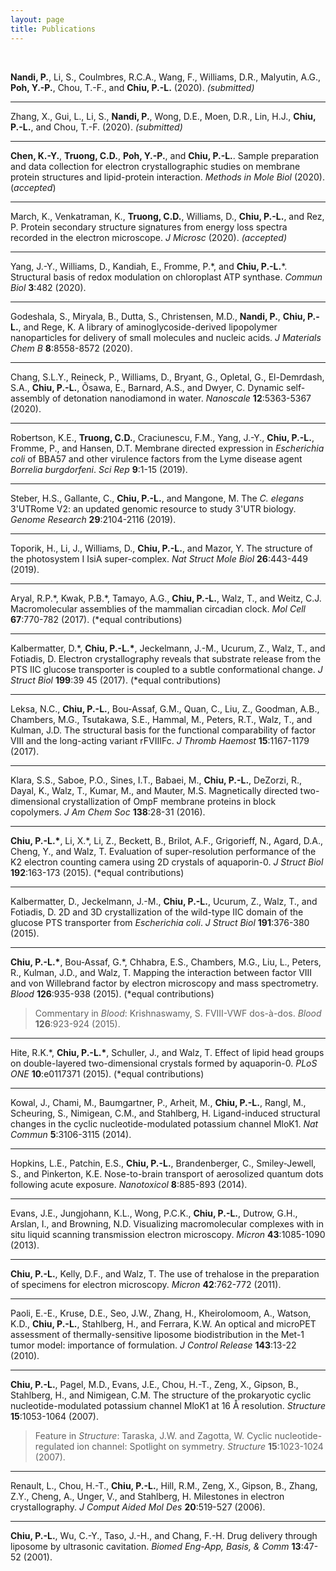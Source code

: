 ```yaml
---
layout: page
title: Publications
---
```

<br>

__Nandi, P.__, Li, S., Coulmbres, R.C.A., Wang, F., Williams, D.R., Malyutin, A.G., __Poh, Y.-P.__, Chou, T.-F., and **Chiu, P.-L.** (2020). *(submitted)*

-----

Zhang, X., Gui, L., Li, S., __Nandi, P.__, Wong, D.E., Moen, D.R., Lin, H.J., **Chiu, P.-L.**, and Chou, T.-F. (2020). *(submitted)*

-----

__Chen, K.-Y.__, __Truong, C.D.__, __Poh, Y.-P.__, and **Chiu, P.-L.**. Sample preparation and data collection for electron crystallographic studies on membrane protein structures and lipid-protein interaction. *Methods in Mole Biol* (2020). (*accepted*)

-----

March, K., Venkatraman, K., __Truong, C.D.__, Williams, D., __Chiu, P.-L.__, and Rez, P. Protein secondary structure signatures from energy loss spectra recorded in the electron microscope. *J Microsc* (2020). *(accepted)*

-----

Yang, J.-Y., Williams, D., Kandiah, E., Fromme, P.\*, and **Chiu, P.-L.**\*. Structural basis of redox modulation on chloroplast ATP synthase. *Commun Biol* **3**:482 (2020). 

-----

Godeshala, S., Miryala, B., Dutta, S., Christensen, M.D., __Nandi, P.__, __Chiu, P.-L.__, and Rege, K. A library of aminoglycoside-derived lipopolymer nanoparticles for delivery of small molecules and nucleic acids. *J Materials Chem B* **8**:8558-8572 (2020). 

-----

Chang, S.L.Y., Reineck, P., Williams, D., Bryant, G., Opletal, G., El-Demrdash, S.A., **Chiu, P.-L.**, Õsawa, E., Barnard, A.S., and Dwyer, C. Dynamic self-assembly of detonation nanodiamond in water. *Nanoscale* **12**:5363-5367 (2020).  

-----

Robertson, K.E., __Truong, C.D.__, Craciunescu, F.M., Yang, J.-Y., **Chiu, P.-L.**, Fromme, P., and Hansen, D.T. Membrane directed expression in *Escherichia coli* of BBA57 and other virulence factors from the Lyme disease agent *Borrelia burgdorfeni*. *Sci Rep* **9**:1-15 (2019).  

-----

Steber, H.S., Gallante, C., **Chiu, P.-L.**, and Mangone, M. The *C. elegans* 3'UTRome V2: an updated genomic resource to study 3'UTR biology. *Genome Research* **29**:2104-2116 (2019).

-----

Toporik, H., Li, J., Williams, D., **Chiu, P.-L.**, and Mazor, Y. The structure of the photosystem I IsiA super-complex. *Nat Struct Mole Biol* **26**:443-449 (2019). 

-----

Aryal, R.P.\*, Kwak, P.B.\*, Tamayo, A.G., **Chiu, P.-L.**, Walz, T., and Weitz, C.J. Macromolecular assemblies of the mammalian circadian clock. *Mol Cell* **67**:770-782 (2017). (*equal contributions)

-----

Kalbermatter, D.\*, **Chiu, P.-L.\***, Jeckelmann, J.-M., Ucurum, Z., Walz, T., and Fotiadis, D. Electron crystallography reveals that substrate release from the PTS IIC glucose transporter is coupled to a subtle conformational change. *J Struct Biol* **199**:39 45 (2017). (\*equal contributions)

-----

Leksa, N.C., **Chiu, P.-L.**, Bou-Assaf, G.M., Quan, C., Liu, Z., Goodman, A.B., Chambers, M.G., Tsutakawa, S.E., Hammal, M., Peters, R.T., Walz, T., and Kulman, J.D. The structural basis for the functional comparability of factor VIII and the long-acting variant rFVIIIFc. *J Thromb Haemost* **15**:1167-1179 (2017). 

-----

Klara, S.S., Saboe, P.O., Sines, I.T., Babaei, M., **Chiu, P.-L.**, DeZorzi, R., Dayal, K., Walz, T., Kumar, M., and Mauter, M.S. Magnetically directed two-dimensional crystallization of OmpF membrane proteins in block copolymers. *J Am Chem Soc* **138**:28-31 (2016).

-----

**Chiu, P.-L.\***, Li, X.\*, Li, Z., Beckett, B., Brilot, A.F., Grigorieff, N., Agard, D.A., Cheng, Y., and Walz, T. Evaluation of super-resolution performance of the K2 electron counting camera using 2D crystals of aquaporin-0. *J Struct Biol* **192**:163-173 (2015). (\*equal contributions) 

-----

Kalbermatter, D., Jeckelmann, J.-M., **Chiu, P.-L.**, Ucurum, Z., Walz, T., and Fotiadis, D. 2D and 3D crystallization of the wild-type IIC domain of the glucose PTS transporter from *Escherichia coli*. *J Struct Biol* **191**:376-380 (2015). 

-----

**Chiu, P.-L.\***, Bou-Assaf, G.\*, Chhabra, E.S., Chambers, M.G., Liu, L., Peters, R., Kulman, J.D., and Walz, T. Mapping the interaction between factor VIII and von Willebrand factor by electron microscopy and mass spectrometry. *Blood* **126**:935-938 (2015). (\*equal contributions) <br>

> Commentary in *Blood*: Krishnaswamy, S. FVIII-VWF dos-à-dos. *Blood* **126**:923-924 (2015). 

-----

Hite, R.K.\*, **Chiu, P.-L.\***, Schuller, J., and Walz, T. Effect of lipid head groups on double-layered two-dimensional crystals formed by aquaporin-0. *PLoS ONE* **10**:e0117371 (2015). (\*equal contributions) 

-----

Kowal, J., Chami, M., Baumgartner, P., Arheit, M., **Chiu, P.-L.**, Rangl, M., Scheuring, S., Nimigean, C.M., and Stahlberg, H. Ligand-induced structural changes in the cyclic nucleotide-modulated potassium channel MloK1. *Nat Commun* **5**:3106-3115 (2014). 

-----

Hopkins, L.E., Patchin, E.S., **Chiu, P.-L.**, Brandenberger, C., Smiley-Jewell, S., and Pinkerton, K.E. Nose-to-brain transport of aerosolized quantum dots following acute exposure. *Nanotoxicol* **8**:885-893 (2014). 

-----

Evans, J.E., Jungjohann, K.L., Wong, P.C.K., **Chiu, P.-L.**, Dutrow, G.H., Arslan, I., and Browning, N.D. Visualizing macromolecular complexes with in situ liquid scanning transmission electron microscopy. *Micron* **43**:1085-1090 (2013).

-----

**Chiu, P.-L.**, Kelly, D.F., and Walz, T. The use of trehalose in the preparation of specimens for electron microscopy. *Micron* **42**:762-772 (2011). 

-----

Paoli, E.-E., Kruse, D.E., Seo, J.W., Zhang, H., Kheirolomoom, A., Watson, K.D., **Chiu, P.-L.**, Stahlberg, H., and Ferrara, K.W. An optical and microPET assessment of thermally-sensitive liposome biodistribution in the Met-1 tumor model: importance of formulation. *J Control Release* **143**:13-22 (2010). 

-----

**Chiu, P.-L.**, Pagel, M.D., Evans, J.E., Chou, H.-T., Zeng, X., Gipson, B., Stahlberg, H., and Nimigean, C.M. The structure of the prokaryotic cyclic nucleotide-modulated potassium channel MloK1 at 16 Å resolution. *Structure* **15**:1053-1064 (2007). <br>

> Feature in *Structure*: Taraska, J.W. and Zagotta, W. Cyclic nucleotide-regulated ion channel: Spotlight on symmetry. *Structure* **15**:1023-1024 (2007). 

-----

Renault, L., Chou, H.-T., **Chiu, P.-L.**, Hill, R.M., Zeng, X., Gipson, B., Zhang, Z.Y., Cheng, A., Unger, V., and Stahlberg, H.  Milestones in electron crystallography. *J Comput Aided Mol Des* **20**:519-527 (2006). 

-----

**Chiu, P.-L.**, Wu, C.-Y., Taso, J.-H., and Chang, F.-H. Drug delivery through liposome by ultrasonic cavitation. *Biomed Eng-App, Basis, & Comm* **13**:47-52 (2001).   

